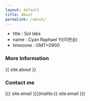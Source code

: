 ```yaml
---
layout: default
title: About
permalink: /about/
---
```


* title : Sol labs
* name : Cyan Raphael Yi(이현승)
* timezone : GMT+0900

### More Information

{{ site.about }}

### Contact me

[{{ site.email }}](mailto:{{ site.email }})
